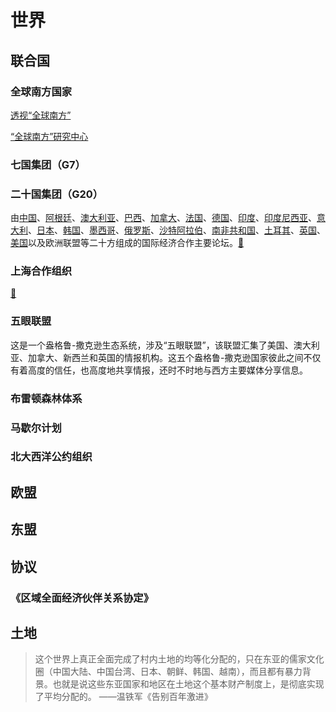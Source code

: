 # 世界



## 联合国

### 全球南方国家

[透视“全球南方”](https://mp.weixin.qq.com/s/_Iqmi2nmMxbPhWCul7BVNg)

[“全球南方”研究中心](https://weibo.com/2656274875/Ol3RbhiZt)

### 七国集团（G7）

### 二十国集团（G20）

由[中国](asia/china)、[阿根廷](south-america/Argentina)、[澳大利亚](oceania/Australia)、[巴西](south-america/Brazil)、[加拿大](north-america/Canada)、[法国](europ/French)、[德国](europ/Germany)、[印度](asia/India)、[印度尼西亚](asia/Indonesia)、[意大利](europ/Italy)、[日本](asia/Japan)、[韩国](asia/South-Korea)、[墨西哥](north-america/Mexica)、[俄罗斯](europ/Russia)、[沙特阿拉伯](asia/Saudi-Arabia)、[南非共和国](africa/South-Africa)、[土耳其](asia/Turkey)、[英国](europ/UK)、[美国](north-america/USA)以及欧洲联盟等二十方组成的国际经济合作主要论坛。[🔗](https://baike.baidu.com/item/%E4%BA%8C%E5%8D%81%E5%9B%BD%E9%9B%86%E5%9B%A2/4464059)

### 上海合作组织

[🔗](https://weibo.com/1699432410/Olxpbm11B)

### 五眼联盟

这是一个盎格鲁-撒克逊生态系统，涉及“五眼联盟”，该联盟汇集了美国、澳大利亚、加拿大、新西兰和英国的情报机构。这五个盎格鲁-撒克逊国家彼此之间不仅有着高度的信任，也高度地共享情报，还时不时地与西方主要媒体分享信息。

### 布雷顿森林体系

### 马歇尔计划

### 北大西洋公约组织

## 欧盟

## 东盟



## 协议

### 《区域全面经济伙伴关系协定》


## 土地

> 这个世界上真正全面完成了村内土地的均等化分配的，只在东亚的儒家文化圈（中国大陆、中国台湾、日本、朝鲜、韩国、越南），而且都有暴力背景。也就是说这些东亚国家和地区在土地这个基本财产制度上，是彻底实现了平均分配的。 ——温铁军《告别百年激进》